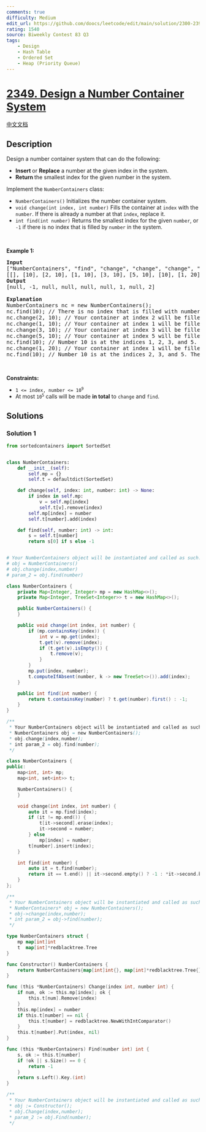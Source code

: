 ```yaml
---
comments: true
difficulty: Medium
edit_url: https://github.com/doocs/leetcode/edit/main/solution/2300-2399/2349.Design%20a%20Number%20Container%20System/README_EN.md
rating: 1540
source: Biweekly Contest 83 Q3
tags:
    - Design
    - Hash Table
    - Ordered Set
    - Heap (Priority Queue)
---
```


<!-- problem:start -->

# [2349. Design a Number Container System](https://leetcode.com/problems/design-a-number-container-system)

[中文文档](/solution/2300-2399/2349.Design%20a%20Number%20Container%20System/README.md)

## Description

<p>Design a number container system that can do the following:</p>

<ul>
	<li><strong>Insert </strong>or <strong>Replace</strong> a number at the given index in the system.</li>
	<li><strong>Return </strong>the smallest index for the given number in the system.</li>
</ul>

<p>Implement the <code>NumberContainers</code> class:</p>

<ul>
	<li><code>NumberContainers()</code> Initializes the number container system.</li>
	<li><code>void change(int index, int number)</code> Fills the container at <code>index</code> with the <code>number</code>. If there is already a number at that <code>index</code>, replace it.</li>
	<li><code>int find(int number)</code> Returns the smallest index for the given <code>number</code>, or <code>-1</code> if there is no index that is filled by <code>number</code> in the system.</li>
</ul>

<p>&nbsp;</p>
<p><strong class="example">Example 1:</strong></p>

<pre>
<strong>Input</strong>
[&quot;NumberContainers&quot;, &quot;find&quot;, &quot;change&quot;, &quot;change&quot;, &quot;change&quot;, &quot;change&quot;, &quot;find&quot;, &quot;change&quot;, &quot;find&quot;]
[[], [10], [2, 10], [1, 10], [3, 10], [5, 10], [10], [1, 20], [10]]
<strong>Output</strong>
[null, -1, null, null, null, null, 1, null, 2]

<strong>Explanation</strong>
NumberContainers nc = new NumberContainers();
nc.find(10); // There is no index that is filled with number 10. Therefore, we return -1.
nc.change(2, 10); // Your container at index 2 will be filled with number 10.
nc.change(1, 10); // Your container at index 1 will be filled with number 10.
nc.change(3, 10); // Your container at index 3 will be filled with number 10.
nc.change(5, 10); // Your container at index 5 will be filled with number 10.
nc.find(10); // Number 10 is at the indices 1, 2, 3, and 5. Since the smallest index that is filled with 10 is 1, we return 1.
nc.change(1, 20); // Your container at index 1 will be filled with number 20. Note that index 1 was filled with 10 and then replaced with 20. 
nc.find(10); // Number 10 is at the indices 2, 3, and 5. The smallest index that is filled with 10 is 2. Therefore, we return 2.
</pre>

<p>&nbsp;</p>
<p><strong>Constraints:</strong></p>

<ul>
	<li><code>1 &lt;= index, number &lt;= 10<sup>9</sup></code></li>
	<li>At most <code>10<sup>5</sup></code> calls will be made <strong>in total</strong> to <code>change</code> and <code>find</code>.</li>
</ul>

## Solutions

<!-- solution:start -->

### Solution 1

<!-- tabs:start -->

```python
from sortedcontainers import SortedSet


class NumberContainers:
    def __init__(self):
        self.mp = {}
        self.t = defaultdict(SortedSet)

    def change(self, index: int, number: int) -> None:
        if index in self.mp:
            v = self.mp[index]
            self.t[v].remove(index)
        self.mp[index] = number
        self.t[number].add(index)

    def find(self, number: int) -> int:
        s = self.t[number]
        return s[0] if s else -1


# Your NumberContainers object will be instantiated and called as such:
# obj = NumberContainers()
# obj.change(index,number)
# param_2 = obj.find(number)
```

```java
class NumberContainers {
    private Map<Integer, Integer> mp = new HashMap<>();
    private Map<Integer, TreeSet<Integer>> t = new HashMap<>();

    public NumberContainers() {
    }

    public void change(int index, int number) {
        if (mp.containsKey(index)) {
            int v = mp.get(index);
            t.get(v).remove(index);
            if (t.get(v).isEmpty()) {
                t.remove(v);
            }
        }
        mp.put(index, number);
        t.computeIfAbsent(number, k -> new TreeSet<>()).add(index);
    }

    public int find(int number) {
        return t.containsKey(number) ? t.get(number).first() : -1;
    }
}

/**
 * Your NumberContainers object will be instantiated and called as such:
 * NumberContainers obj = new NumberContainers();
 * obj.change(index,number);
 * int param_2 = obj.find(number);
 */
```

```cpp
class NumberContainers {
public:
    map<int, int> mp;
    map<int, set<int>> t;

    NumberContainers() {
    }

    void change(int index, int number) {
        auto it = mp.find(index);
        if (it != mp.end()) {
            t[it->second].erase(index);
            it->second = number;
        } else
            mp[index] = number;
        t[number].insert(index);
    }

    int find(int number) {
        auto it = t.find(number);
        return it == t.end() || it->second.empty() ? -1 : *it->second.begin();
    }
};

/**
 * Your NumberContainers object will be instantiated and called as such:
 * NumberContainers* obj = new NumberContainers();
 * obj->change(index,number);
 * int param_2 = obj->find(number);
 */
```

```go
type NumberContainers struct {
	mp map[int]int
	t  map[int]*redblacktree.Tree
}

func Constructor() NumberContainers {
	return NumberContainers{map[int]int{}, map[int]*redblacktree.Tree{}}
}

func (this *NumberContainers) Change(index int, number int) {
	if num, ok := this.mp[index]; ok {
		this.t[num].Remove(index)
	}
	this.mp[index] = number
	if this.t[number] == nil {
		this.t[number] = redblacktree.NewWithIntComparator()
	}
	this.t[number].Put(index, nil)
}

func (this *NumberContainers) Find(number int) int {
	s, ok := this.t[number]
	if !ok || s.Size() == 0 {
		return -1
	}
	return s.Left().Key.(int)
}

/**
 * Your NumberContainers object will be instantiated and called as such:
 * obj := Constructor();
 * obj.Change(index,number);
 * param_2 := obj.Find(number);
 */
```

<!-- tabs:end -->

<!-- solution:end -->

<!-- problem:end -->
